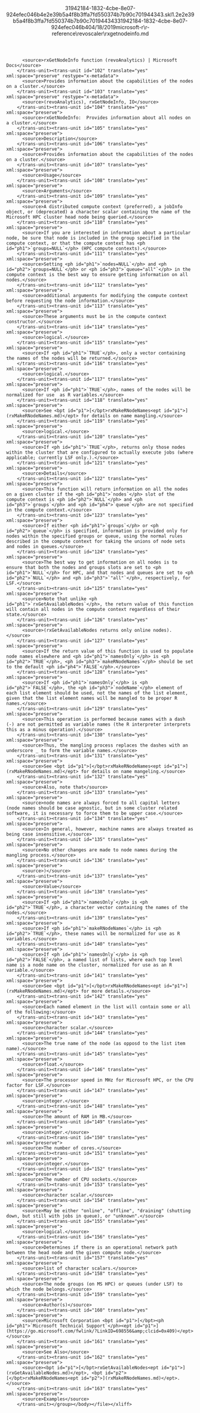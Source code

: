 <?xml version="1.0"?><xliff version="1.2" xmlns="urn:oasis:names:tc:xliff:document:1.2" xmlns:xsi="http://www.w3.org/2001/XMLSchema-instance" xsi:schemaLocation="urn:oasis:names:tc:xliff:document:1.2 xliff-core-1.2-transitional.xsd"><file datatype="xml" original="rxgetnodeinfo.md" source-language="en-US" target-language="en-US"><header><tool tool-id="mdxliff" tool-name="mdxliff" tool-version="1.0-d1654b2" tool-company="Microsoft" /><xliffext:skl_file_name xmlns:xliffext="urn:microsoft:content:schema:xliffextensions">31942184-1832-4cbe-8e07-924efec046b4e2e39b5a4f8b3ffa7fd550374b7b90c701944343.skl</xliffext:skl_file_name><xliffext:version xmlns:xliffext="urn:microsoft:content:schema:xliffextensions">1.2</xliffext:version><xliffext:ms.openlocfilehash xmlns:xliffext="urn:microsoft:content:schema:xliffextensions">e2e39b5a4f8b3ffa7fd550374b7b90c701944343</xliffext:ms.openlocfilehash><xliffext:ms.sourcegitcommit xmlns:xliffext="urn:microsoft:content:schema:xliffextensions">31942184-1832-4cbe-8e07-924efec046b4</xliffext:ms.sourcegitcommit><xliffext:ms.lasthandoff xmlns:xliffext="urn:microsoft:content:schema:xliffextensions">04/18/2019</xliffext:ms.lasthandoff><xliffext:ms.openlocfilepath xmlns:xliffext="urn:microsoft:content:schema:xliffextensions">microsoft-r\r-reference\revoscaler\rxgetnodeinfo.md</xliffext:ms.openlocfilepath></header><body><group id="content" extype="content"><trans-unit id="101" translate="yes" xml:space="preserve" restype="x-metadata">
          <source>rxGetNodeInfo function (revoAnalytics) | Microsoft Docs</source>
        </trans-unit><trans-unit id="102" translate="yes" xml:space="preserve" restype="x-metadata">
          <source>Provides information about the capabilities of the nodes on a cluster.</source>
        </trans-unit><trans-unit id="103" translate="yes" xml:space="preserve" restype="x-metadata">
          <source>(revoAnalytics), rxGetNodeInfo, IO</source>
        </trans-unit><trans-unit id="104" translate="yes" xml:space="preserve">
          <source>rxGetNodeInfo:  Provides information about all nodes on a cluster.</source>
        </trans-unit><trans-unit id="105" translate="yes" xml:space="preserve">
          <source>Description</source>
        </trans-unit><trans-unit id="106" translate="yes" xml:space="preserve">
          <source>Provides information about the capabilities of the nodes on a cluster.</source>
        </trans-unit><trans-unit id="107" translate="yes" xml:space="preserve">
          <source>Usage</source>
        </trans-unit><trans-unit id="108" translate="yes" xml:space="preserve">
          <source>Arguments</source>
        </trans-unit><trans-unit id="109" translate="yes" xml:space="preserve">
          <source>A distributed compute context (preferred), a jobInfo object, or (deprecated) a character scalar containing the name of the Microsoft HPC cluster head node being queried.</source>
        </trans-unit><trans-unit id="110" translate="yes" xml:space="preserve">
          <source>If you are interested in information about a particular node, be sure that node is included in the group specified in the compute context, or that the compute context has <ph id="ph1">`groups=NULL`</ph> (HPC compute contexts).</source>
        </trans-unit><trans-unit id="111" translate="yes" xml:space="preserve">
          <source>Setting <ph id="ph1">`nodes=NULL`</ph> and <ph id="ph2">`groups=NULL`</ph> or <ph id="ph3">`queue="all"`</ph> in the compute context is the best way to ensure getting information on all nodes.</source>
        </trans-unit><trans-unit id="112" translate="yes" xml:space="preserve">
          <source>additional arguments for modifying the compute context before requesting the node information.</source>
        </trans-unit><trans-unit id="113" translate="yes" xml:space="preserve">
          <source>These arguments must be in the compute context constructor.</source>
        </trans-unit><trans-unit id="114" translate="yes" xml:space="preserve">
          <source>logical.</source>
        </trans-unit><trans-unit id="115" translate="yes" xml:space="preserve">
          <source>If <ph id="ph1">`TRUE`</ph>, only a vector containing the names of the nodes will be returned.</source>
        </trans-unit><trans-unit id="116" translate="yes" xml:space="preserve">
          <source>logical.</source>
        </trans-unit><trans-unit id="117" translate="yes" xml:space="preserve">
          <source>If <ph id="ph1">`TRUE`</ph>, names of the nodes will be normalized for use  as R variables.</source>
        </trans-unit><trans-unit id="118" translate="yes" xml:space="preserve">
          <source>See <bpt id="p1">[</bpt>rxMakeRNodeNames<ept id="p1">](rxMakeRNodeNames.md)</ept> for details on name mangling.</source>
        </trans-unit><trans-unit id="119" translate="yes" xml:space="preserve">
          <source>logical.</source>
        </trans-unit><trans-unit id="120" translate="yes" xml:space="preserve">
          <source>If <ph id="ph1">`TRUE`</ph>, returns only those nodes within the cluster that are configured to actually execute jobs (where applicable; currently LSF only.).</source>
        </trans-unit><trans-unit id="121" translate="yes" xml:space="preserve">
          <source>Details</source>
        </trans-unit><trans-unit id="122" translate="yes" xml:space="preserve">
          <source>This function will return information on all the nodes on a given cluster if the <ph id="ph1">`nodes`</ph> slot of the compute context is <ph id="ph2">`NULL`</ph> and <ph id="ph3">`groups`</ph> and <ph id="ph4">`queue`</ph> are not specified in the compute context.</source>
        </trans-unit><trans-unit id="123" translate="yes" xml:space="preserve">
          <source>If either <ph id="ph1">`groups`</ph> or <ph id="ph2">`queue`</ph> is specified, information is provided only for nodes within the specified groups or queue, using the normal rules described in the compute context for taking the unions of node sets and nodes in queues.</source>
        </trans-unit><trans-unit id="124" translate="yes" xml:space="preserve">
          <source>The best way to get information on all nodes is to ensure that both the nodes and groups slots are set to <ph id="ph1">`NULL`</ph> for HPC, and that nodes and queues are set to <ph id="ph2">`NULL`</ph> and <ph id="ph3">`"all"`</ph>, respectively, for LSF.</source>
        </trans-unit><trans-unit id="125" translate="yes" xml:space="preserve">
          <source>Note that unlike <ph id="ph1">`rxGetAvailableNodes`</ph>, the return value of this function will contain all nodes in the compute context regardless of their state.</source>
        </trans-unit><trans-unit id="126" translate="yes" xml:space="preserve">
          <source>(rxGetAvailableNodes returns only online nodes).</source>
        </trans-unit><trans-unit id="127" translate="yes" xml:space="preserve">
          <source>If the return value of this function is used to populate node names elsewhere and <ph id="ph1">`namesOnly`</ph> is <ph id="ph2">`TRUE`</ph>, <ph id="ph3">`makeRNodeNames`</ph> should be set to the default <ph id="ph4">`FALSE`</ph>.</source>
        </trans-unit><trans-unit id="128" translate="yes" xml:space="preserve">
          <source>If <ph id="ph1">`namesOnly`</ph> is <ph id="ph2">`FALSE`</ph>, the <ph id="ph3">`nodeName`</ph> element of each list element should be used, not the names of the list element, given that the list element names will be mangled to be proper R names.</source>
        </trans-unit><trans-unit id="129" translate="yes" xml:space="preserve">
          <source>This operation is performed because names with a dash (-) are not permitted as variable names (the R interpreter interprets this as a minus operation).</source>
        </trans-unit><trans-unit id="130" translate="yes" xml:space="preserve">
          <source>Thus, the mangling process replaces the dashes with an underscore _ to form the variable names.</source>
        </trans-unit><trans-unit id="131" translate="yes" xml:space="preserve">
          <source>See <bpt id="p1">[</bpt>rxMakeRNodeNames<ept id="p1">](rxMakeRNodeNames.md)</ept> for details on name mangeling.</source>
        </trans-unit><trans-unit id="132" translate="yes" xml:space="preserve">
          <source>Also, note that</source>
        </trans-unit><trans-unit id="133" translate="yes" xml:space="preserve">
          <source>node names are always forced to all capital letters (node names should be case agnostic, but in some cluster related software, it is necessary to force them to be upper case.</source>
        </trans-unit><trans-unit id="134" translate="yes" xml:space="preserve">
          <source>In general, however, machine names are always treated as being case insensitive.</source>
        </trans-unit><trans-unit id="135" translate="yes" xml:space="preserve">
          <source>No other changes are made to node names during the mangling process.</source>
        </trans-unit><trans-unit id="136" translate="yes" xml:space="preserve">
          <source>)</source>
        </trans-unit><trans-unit id="137" translate="yes" xml:space="preserve">
          <source>Value</source>
        </trans-unit><trans-unit id="138" translate="yes" xml:space="preserve">
          <source>If <ph id="ph1">`namesOnly`</ph> is <ph id="ph2">`TRUE`</ph>, a character vector containing the names of the nodes.</source>
        </trans-unit><trans-unit id="139" translate="yes" xml:space="preserve">
          <source>If <ph id="ph1">`makeRNodeNames`</ph> is <ph id="ph2">`TRUE`</ph>, these names will be normalized for use as R variables.</source>
        </trans-unit><trans-unit id="140" translate="yes" xml:space="preserve">
          <source>If <ph id="ph1">`namesOnly`</ph> is <ph id="ph2">`FALSE`</ph>, a named list of lists, where each top level name is a node name on the cluster, normalized for use as an R variable.</source>
        </trans-unit><trans-unit id="141" translate="yes" xml:space="preserve">
          <source>See <bpt id="p1">[</bpt>rxMakeRNodeNames<ept id="p1">](rxMakeRNodeNames.md)</ept> for more details.</source>
        </trans-unit><trans-unit id="142" translate="yes" xml:space="preserve">
          <source>Each named element in the list will contain some or all of the following:</source>
        </trans-unit><trans-unit id="143" translate="yes" xml:space="preserve">
          <source>character scalar.</source>
        </trans-unit><trans-unit id="144" translate="yes" xml:space="preserve">
          <source>The true name of the node (as opposd to the list item name).</source>
        </trans-unit><trans-unit id="145" translate="yes" xml:space="preserve">
          <source>float.</source>
        </trans-unit><trans-unit id="146" translate="yes" xml:space="preserve">
          <source>The processor speed in MHz for Microsoft HPC, or the CPU factor for LSF.</source>
        </trans-unit><trans-unit id="147" translate="yes" xml:space="preserve">
          <source>integer.</source>
        </trans-unit><trans-unit id="148" translate="yes" xml:space="preserve">
          <source>The amount of RAM in MB.</source>
        </trans-unit><trans-unit id="149" translate="yes" xml:space="preserve">
          <source>integer.</source>
        </trans-unit><trans-unit id="150" translate="yes" xml:space="preserve">
          <source>The number of cores.</source>
        </trans-unit><trans-unit id="151" translate="yes" xml:space="preserve">
          <source>integer.</source>
        </trans-unit><trans-unit id="152" translate="yes" xml:space="preserve">
          <source>The number of CPU sockets.</source>
        </trans-unit><trans-unit id="153" translate="yes" xml:space="preserve">
          <source>character scalar.</source>
        </trans-unit><trans-unit id="154" translate="yes" xml:space="preserve">
          <source>May be either "online", "offline", "draining" (shutting down, but still with jobs in queue), or "unknown".</source>
        </trans-unit><trans-unit id="155" translate="yes" xml:space="preserve">
          <source>logical.</source>
        </trans-unit><trans-unit id="156" translate="yes" xml:space="preserve">
          <source>Determines if there is an operational network path between the head node and the given compute node.</source>
        </trans-unit><trans-unit id="157" translate="yes" xml:space="preserve">
          <source>list of character scalars.</source>
        </trans-unit><trans-unit id="158" translate="yes" xml:space="preserve">
          <source>The node groups (on MS HPC) or queues (under LSF) to which the node belongs.</source>
        </trans-unit><trans-unit id="159" translate="yes" xml:space="preserve">
          <source>Author(s)</source>
        </trans-unit><trans-unit id="160" translate="yes" xml:space="preserve">
          <source>Microsoft Corporation <bpt id="p1">[</bpt><ph id="ph1">`Microsoft Technical Support`</ph><ept id="p1">](https://go.microsoft.com/fwlink/?LinkID=698556&amp;clcid=0x409)</ept></source>
        </trans-unit><trans-unit id="161" translate="yes" xml:space="preserve">
          <source>See Also</source>
        </trans-unit><trans-unit id="162" translate="yes" xml:space="preserve">
          <source><bpt id="p1">[</bpt>rxGetAvailableNodes<ept id="p1">](rxGetAvailableNodes.md)</ept>, <bpt id="p2">[</bpt>rxMakeRNodeNames<ept id="p2">](rxMakeRNodeNames.md)</ept>.</source>
        </trans-unit><trans-unit id="163" translate="yes" xml:space="preserve">
          <source>Examples</source>
        </trans-unit></group></body></file></xliff>